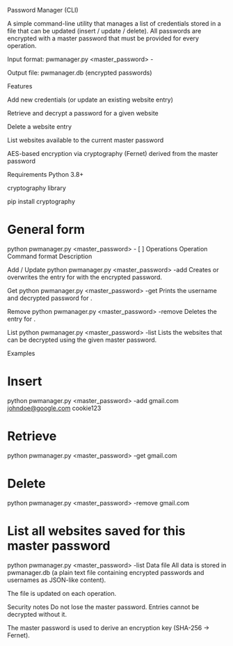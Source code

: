 Password Manager (CLI)

A simple command-line utility that manages a list of credentials stored in a file that can be updated (insert / update / delete). All passwords are encrypted with a master password that must be provided for every operation.

Input format: pwmanager.py <master_password> -<operation> <website> <username> <password>

Output file: pwmanager.db (encrypted passwords)

Features

Add new credentials (or update an existing website entry)

Retrieve and decrypt a password for a given website

Delete a website entry

List websites available to the current master password

AES-based encryption via cryptography (Fernet) derived from the master password

Requirements
Python 3.8+

cryptography library

pip install cryptography

# General form
python pwmanager.py <master_password> -<operation> [<website> <username> <password>]
Operations
Operation	Command format	Description

Add / Update	python pwmanager.py <master_password> -add <website> <username> <password>	Creates or overwrites the entry for <website> with the encrypted password.

Get	python pwmanager.py <master_password> -get <website>	Prints the username and decrypted password for <website>.

Remove	python pwmanager.py <master_password> -remove <website>	Deletes the entry for <website>.

List	python pwmanager.py <master_password> -list	Lists the websites that can be decrypted using the given master password.

Examples

# Insert
python pwmanager.py <master_password> -add gmail.com johndoe@google.com cookie123

# Retrieve
python pwmanager.py <master_password> -get gmail.com

# Delete
python pwmanager.py <master_password> -remove gmail.com

# List all websites saved for this master password
python pwmanager.py <master_password> -list
Data file
All data is stored in pwmanager.db (a plain text file containing encrypted passwords and usernames as JSON-like content).

The file is updated on each operation.

Security notes
Do not lose the master password. Entries cannot be decrypted without it.

The master password is used to derive an encryption key (SHA-256 → Fernet).
